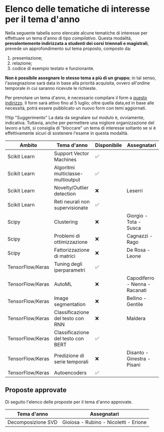 # Elenco delle tematiche di interesse per il tema d'anno

Nella seguente tabella sono elencate alcune tematiche di interesse per effettuare un tema d'anno di tipo *compilativo*. Questa modalità, **prevalentemente indirizzata a studenti dei corsi triennali e magistrali**, prevede un approfondimento sul tema proposto, composto da:

1. presentazione;
2. relazione;
3. codice di esempio testato e funzionante.

**Non è possibile assegnare lo stesso tema a più di un gruppo**; in tal senso, l'assegnazione sarà data in base alla priorità acquisita, ovvero all'ordine temporale in cui saranno ricevute le richieste.

Per prenotare un tema d'anno, è necessario compilare il form a [questo indirizzo](https://forms.office.com/Pages/ResponsePage.aspx?id=w40yxt-vzkCEbTJu6thtSVfdZxxDnWhIlC6w5g4aktJUNEFURkJTNU9FQU80U0s2QlVLUDVEODhWUy4u). Il form sarà attivo fino al 5 luglio; oltre quella data,ed in base alle necessità, potrà essere pubblicato un nuovo form con temi aggiornati.

!!!tip "Suggerimento"
    La data da segnalare sul modulo è, ovviamente, indicativa. Tuttavia, anche per permettere una migliore organizzazione del lavoro a tutti, si consiglia di "bloccare" un tema di interesse soltanto se si è effettivamente sicuri di sostenere l'esame in questa modalità.

| Ambito | Tema d'anno | Disponibile | Assegnatari |
| ------ | ----------- | ----------- | ----------- |
| Scikit Learn | Support Vector Machines | :white_check_mark: | |
| Scikit Learn | Algoritmi multiclasse-multioutput | :white_check_mark: | |
| Scikit Learn | Novelty/Outlier detection | :x: | Leserri |
| Scikit Learn | Reti neurali non supervisionate | :white_check_mark: | |
| Scipy | Clustering | :x: | Giorgio - Tota - Susca |
| Scipy | Problemi di ottimizzazione | :x: | Cagnazzi - Rago |
| Scipy | Fattorizzazione di matrici | :x: | De Rosa - Leone |
| TensorFlow/Keras | Tuning degli iperparametri | :white_check_mark: | |
| TensorFlow/Keras | AutoML | :x: | Capodiferro - Nenna - Racanati |
| TensorFlow/Keras | Image segmentation | :x: | Bellino - Gentile |
| TensorFlow/Keras | Classificazione del testo con RNN | :x: | Maldera |
| TensorFlow/Keras | Classificazione del testo con BERT | :white_check_mark: | |
| TensorFlow/Keras | Predizione di serie temporali | :x: | Disanto - Ginestra - Pisani |
| TensorFlow/Keras | Autoencoders | :white_check_mark: | |

## Proposte approvate

Di seguito l'elenco delle proposte per il tema d'anno approvate.

| Tema d'anno | Assegnatari |
| ----------- | ----------- |
| Decomposizione SVD | Gioiosa - Rubino - Nicoletti - Erione |
